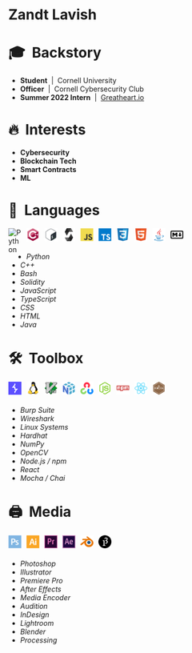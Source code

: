 # Zandt Lavish

## <h1> 🎓&nbsp; Backstory </h1>

- <b>Student</b> &nbsp;|&nbsp; Cornell University </b>
- <b>Officer</b> &nbsp;|&nbsp; Cornell Cybersecurity Club
- <b>Summer 2022 Intern</b> &nbsp;|&nbsp; <a href="https://www.greatheart.io/"> Greatheart.io </a>


## <h1> 🔥&nbsp; Interests </h1>

- <b>Cybersecurity</b>
- <b>Blockchain Tech</b>
- <b>Smart Contracts</b>
- <b>ML</b>


## <h1> 📖&nbsp; Languages </h1>

<img align="left" alt="Python" width="26px" src="https://cdn.jsdelivr.net/gh/devicons/devicon/icons/python/python-original.svg" style="padding-right:10px;" />

<img align="left" alt="C++" width="26px" src="./src/svg/cplusplus-original.svg" style="padding-right:10px;" />

<img align="left" alt="Bash" width="26px" src="./src/svg/bash-original.svg" style="padding-right:10px;" />

<img align="left" alt="Solidity" width="26px" src="./src/svg/solidity-original.svg" style="padding-right:10px;" />

<img align="left" alt="JS" width="26px" src="./src/svg/javascript-original.svg" style="padding-right:10px;" />

<img align="left" alt="TS" width="26px" src="./src/svg/typescript-original.svg" style="padding-right:10px;" />

<img align="left" alt="CSS3" width="26px" src="./src/svg/css3-original.svg" style="padding-right:10px;" />

<img align="left" alt="HTML5" width="26px" src="./src/svg/html5-original.svg" style="padding-right:10px;" />

<img align="left" alt="Java" width="26px" src="./src/svg/java-original.svg" style="padding-right:10px;" />

<img align="left" alt="MD" width="26px" src="./src/svg/markdown-original.svg" style="padding-right:10px;" />

<br><br>
<i>
- Python
- C++
- Bash
- Solidity
- JavaScript
- TypeScript
- CSS
- HTML
- Java
</i>


## <h1> 🛠&nbsp; Toolbox </h1>

<img align="left" alt="BurpSuite" width="26px" src="./src/svg/burp-suite-professional-icon-clr-50.svg" style="padding-right:10px;" />

<img align="left" alt="Linux" width="26px" src="./src/svg/linux-original.svg" style="padding-right:10px;" />

<img align="left" alt="Vim" width="26px" src="./src/svg/vim-original.svg" style="padding-right:10px;" />

<!-- <img align="left" alt="RaspberryPi" width="26px" src="./src/svg/raspberrypi-original.svg" style="padding-right:10px;" /> -->

<img align="left" alt="Mocha" width="26px" src="./src/svg/numpy-original.svg" style="padding-right:10px;" />

<img align="left" alt="Mocha" width="26px" src="./src/svg/opencv-original.svg" style="padding-right:10px;" />

<img align="left" alt="nodeJS" width="26px" src="./src/svg/nodejs-original.svg" style="padding-right:10px;" />

<img align="left" alt="npm" width="26px" src="./src/svg/npm-original-wordmark.svg" style="padding-right:10px;" />

<img align="left" alt="React" width="26px" src="./src/svg/react-original.svg" style="padding-right:10px;" />

<img align="left" alt="Mocha" width="26px" src="./src/svg/mocha-plain.svg" style="padding-right:10px;" />

<br><br>
<i>
- Burp Suite
- Wireshark
- Linux Systems
- Hardhat
- NumPy
- OpenCV
- Node.js / npm
- React
- Mocha / Chai
</i>


## <h1> 🖨&nbsp; Media </h1>

<img align="left" alt="Photoshop" width="26px" src="./src/svg/photoshop-plain.svg" style="padding-right:10px;" />

<img align="left" alt="Illustrator" width="26px" src="./src/svg/illustrator-plain.svg" style="padding-right:10px;" />

<img align="left" alt="PremierPro" width="26px" src="./src/svg/premierepro-original.svg" style="padding-right:10px;" />

<img align="left" alt="AfterEffects" width="26px" src="./src/svg/aftereffects-original.svg" style="padding-right:10px;" />

<img align="left" alt="Blender" width="26px" src="./src/svg/blender-original.svg" style="padding-right:10px;" />

<img align="left" alt="Processing" width="26px" src="./src/svg/processing-plain.svg" style="padding-right:10px;" />

<br><br>
<i>
- Photoshop
- Illustrator
- Premiere Pro
- After Effects
- Media Encoder
- Audition
- InDesign
- Lightroom
- Blender
- Processing
</i>
